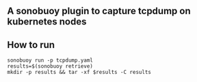 ## A sonobuoy plugin to capture tcpdump on kubernetes nodes

## How to run
```
sonobuoy run -p tcpdump.yaml
results=$(sonobuoy retrieve)
mkdir -p results && tar -xf $results -C results
```
